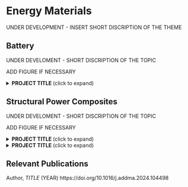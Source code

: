 <h1>  Energy Materials </h1>
<div style="text-align: justify"> 
UNDER DEVELOPMENT - INSERT SHORT DISCRIPTION OF THE THEME
</div>

<h2 id="DATAML"> Battery </h2>
UNDER DEVELOMENT - SHORT DISCRIPTION OF THE TOPIC

ADD FIGURE IF NECESSARY

<details>
<summary> <b id="add_id"> PROJECT TITLE </b> (click to expand) </summary>
INSERT DESCRIPTION AND FIGURE(S)

<b> Relevant Publication(s): </b>

Author, <i> TITLE </i> (YEAR) https://doi.org/10.1016/j.addma.2024.104498
</details>

<h2 id="DATAML"> Structural Power Composites </h2>
UNDER DEVELOMENT - SHORT DISCRIPTION OF THE TOPIC

ADD FIGURE IF NECESSARY

<details>
<summary> <b id="add_id"> PROJECT TITLE </b> (click to expand) </summary>
INSERT DESCRIPTION AND FIGURE(S)

<b> Relevant Publication(s): </b>

Author, <i> TITLE </i> (YEAR) https://doi.org/10.1016/j.addma.2024.104498
</details>

</details>

<!-- <hr -->

<details>
<summary> <b id="add_id"> PROJECT TITLE </b> (click to expand) </summary>
INSERT DESCRIPTION AND FIGURE(S)

<b> Relevant Publication(s): </b>

Author, <i> TITLE </i> (YEAR) https://doi.org/10.1016/j.addma.2024.104498
</details>



<h2 id="Theme_Publications"> Relevant Publications </h2>
Author, <i> TITLE </i> (YEAR) https://doi.org/10.1016/j.addma.2024.104498